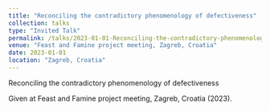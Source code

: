 ```yaml
---
title: "Reconciling the contradictory phenomenology of defectiveness"
collection: talks
type: "Invited Talk"
permalink: /talks/2023-01-01-Reconciling-the-contradictory-phenomenology-of-def
venue: "Feast and Famine project meeting, Zagreb, Croatia"
date: 2023-01-01
location: "Zagreb, Croatia"
---
```


Reconciling the contradictory phenomenology of defectiveness

Given at Feast and Famine project meeting, Zagreb, Croatia (2023).
